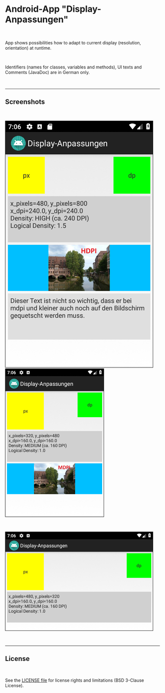 # Android-App "Display-Anpassungen" #

<br>

App shows possibilities how to adapt to current display (resolution, orientation) at runtime.

<br>

Identifiers (names for classes, variables and methods), UI texts and Comments (JavaDoc) are in German only.

<br>

----

## Screenshots ##

<br>

![Screenshot 2](screenshot_2_hdpi.png)  ![Screenshot 1](screenshot_1_mdpi.png)  

<br>

![Screenshot 3](screenshot_3_landscape.png)

<br>

----

## License ##

<br>

See the [LICENSE file](LICENSE.md) for license rights and limitations (BSD 3-Clause License).

<br>
